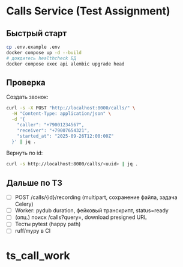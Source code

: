 # Calls Service (Test Assignment)

## Быстрый старт
```bash
cp .env.example .env
docker compose up -d --build
# дождитесь healthcheck БД
docker compose exec api alembic upgrade head
```

## Проверка
Создать звонок:
```bash
curl -s -X POST "http://localhost:8000/calls/" \
  -H "Content-Type: application/json" \
  -d '{
    "caller": "+79001234567",
    "receiver": "+79007654321",
    "started_at": "2025-09-26T12:00:00Z"
  }' | jq .
```
Вернуть по id:
```bash
curl -s http://localhost:8000/calls/<uuid> | jq .
```

## Дальше по ТЗ
- [ ] POST /calls/{id}/recording (multipart, сохранение файла, задача Celery)
- [ ] Worker: pydub duration, фейковый транскрипт, status=ready
- [ ] (опц.) поиск /calls?query=, download presigned URL
- [ ] Тесты pytest (happy path)
- [ ] ruff/mypy в CI
# ts_call_work
